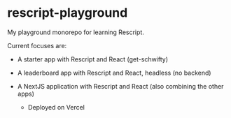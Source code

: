 # rescript-playground

My playground monorepo for learning Rescript.

Current focuses are:

- A starter app with Rescript and React (get-schwifty)

- A leaderboard app with Rescript and React, headless (no backend)

- A NextJS application with Rescript and React (also combining the other apps)
  - Deployed on Vercel

